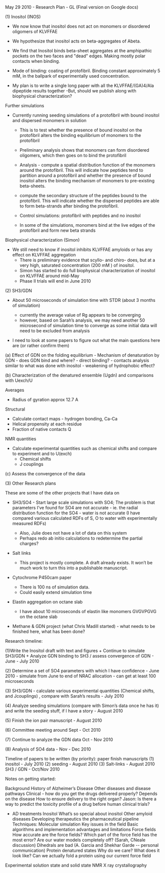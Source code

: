 May 29 2010  - Research Plan - GL (Final version on Google docs)

(1) Inositol (INOS)

- We now know that inositol does not act on monomers or disordered oligomers of KLVFFAE
- We hypothesize that inositol acts on beta-aggregates of Abeta.
- We find that Inositol binds beta-sheet aggregates at the amphipathic pockets on the two faces and "dead" edges.  Making mostly polar contacts when binding.
- Mode of binding: coating of protofibril. Binding constant approximately 5 mM, in the ballpark of experimentally used concentration.

- My plan is to write a single long paper with all the KLVFFAE/(GA)4/Ala dipeptide results together
	-But, should we publish along with biophysical characterization?

Further simulations

- Currently running seeding simulations of a protofibril with bound inositol and dispersed monomers in solution
    - This is to test whether the presence of bound inositol on the protofibril alters the binding equilibrium of monomers to the protofibril  
	- Preliminary analysis shows that monomers can form disordered oligomers, which then goes on to bind the protofibril
	- Analysis - compute a spatial distribution function of the monomers around the protofibril.  This will indicate how peptides tend to partition around a protofibril and whether the presence of bound inositol alters the binding mechanism of monomers to pre-existing beta-sheets.  
	- compute the secondary structure of the peptides bound to the protofibril.  This will indicate whether the dispersed peptides are able to form beta-strands after binding the protofibril.

    - Control simulations: protofibril with peptides and no inositol
 	- In some of the simulations, monomers bind at the live edges of the protofibril and form new beta strands

Biophysical characterization (Simon)
-  We still need to know if inositol inhibits  KLVFFAE amyloids or has any effect on KLVFFAE aggregation
	- There is preliminary evidence that scyllo- and chiro- does, but at a very high, saturated concentration (200 mM ) of inositol.  
	- Simon has started to do full biophysical characterization of inositol on KLVFFAE around mid-May
	- Phase II trials will end in June 2010


(2) SH3/GDN

- About 50 microseconds of simulation time with STDR (about 3 months of simulation)
	- currently the average value of Rg appears to be converging
	- however, based on Sarah’s analysis, we may need another 50 microsecond of simulation time to converge as some initial data will need to be excluded from analysis

- I need to look at some papers to figure out what the main questions here are (or rather confirm them)

(a) Effect of GDN on the folding equilibrium
	- Mechanism of denaturation by GDN - does GDN bind and where?
		- direct binding?
			- contacts analysis similar to what was done with inositol 
		- weakening of hydrophobic effect?

(b) Characterization of the denatured ensemble (Ugdn) and comparisons with Uexch/U

Averages
- Radius of gyration approx 12.7 A

Structural
- Calculate contact maps - hydrogen bonding, Ca-Ca
- Helical propensity at each residue
- Fraction of native contacts Q

NMR quantities  
- Calculate experimental quantities such as chemical shifts and compare to experiment and to U(exch)
	- Chemical shifts
	- J couplings

(c) Assess the convergence of the data

(3) Other Research plans

These are some of the other projects that I have data on

- SH3/SO4 - Start large scale simulations with SO4;  The problem is that parameters I’ve found for SO4 are not accurate - ie.  the radial distribution function for the SO4 - water is not accurate 
(I have compared various calculated RDFs of S, O  to water with experimentally measured RDFs)
	- Also, Julie does not have a lot of data on this system
	- Perhaps redo ab initio calculations to redetermine the partial charges? 

- Salt links 
	- This project is mostly complete.  A draft already exists.  It won’t be much work to turn this into a publishable manuscript.

- Cytochrome P450cam paper
	- There is 100 ns of simulation data.
	- Could easily extend simulation time
	
- Elastin aggregation on octane slab
	- I have about 10 microseconds of elastin like monomers GVGVPGVG on the octane slab

- Methane & GDN project (what Chris Madill started) - what needs to be finished here, what has been done?  


Research timeline:

(1)Write the Inositol draft with text and figures  + Continue to simulate SH3/GDN + Analyze GDN binding to SH3 / assess convergence of GDN - June - July 2010

(2) Determine a set of SO4 parameters with which I have confidence - June 2010
	- simulate from June to end of NRAC allocation - can get at least 100 microseconds

(3) SH3/GDN - calculate various experimental quantities (Chemical shifts, and Jcouplings) , compare with Sarah’s results - July 2010

(4) Analyze seeding simulations (compare with Simon’s data once he has it) and write the seeding stuff, if I have a story - August 2010

(5) Finish the ion pair manuscript - August 2010

(6) Committee meeting around Sept - Oct 2010

(7) Continue to analyze the GDN data Oct - Nov 2010

(8) Analysis of SO4 data - Nov - Dec 2010


Timeline of papers to be written (by priority):
      paper        finish manuscripts
(1) inositol  -  July 2010 
(2) seeding - August 2010
(3) Salt-links - August 2010
SH3 / GDN - Oct/Nov 2010

Notes on getting started:

Background
History of Alzheimer’s Disease
Other diseases and disease pathways
Clinical - how do you get the drugs delivered properly?
Depends on the disease 
How to ensure delivery to the right organ?
Jason: Is there a way to predict the toxicity profile of a drug before human clinical trials?

- AD treatments
Inositol
What’s so special about inositol
Other amyloid diseases
Developing therapeutics 
the pharmaceutical pipeline
Techniques:
Molecular simulation
Key issues in the field
Basic algorithms and implementation
advantages and limitations
Force fields
How accurate are the force fields?
Which part of the force field has the most error?
Are our water models completely off? (Sarah, CNeale discussion)
Dihedrals are bad (A. Garcia and Shekhar Garde -- personal communication)
Protein denatured states
Why do we care?
What does it look like?
Can we actually fold a protein using our current force field

Experimental
solution state and solid state NMR
X ray crystallography



